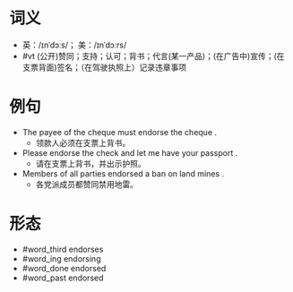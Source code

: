 # 词义
- 英：/ɪnˈdɔːs/； 美：/ɪnˈdɔːrs/
- #vt (公开)赞同；支持；认可；背书；代言(某一产品)；(在广告中)宣传；(在支票背面)签名；（在驾驶执照上）记录违章事项
# 例句
- The payee of the cheque must endorse the cheque .
	- 领款人必须在支票上背书。
- Please endorse the check and let me have your passport .
	- 请在支票上背书，并出示护照。
- Members of all parties endorsed a ban on land mines .
	- 各党派成员都赞同禁用地雷。
# 形态
- #word_third endorses
- #word_ing endorsing
- #word_done endorsed
- #word_past endorsed
